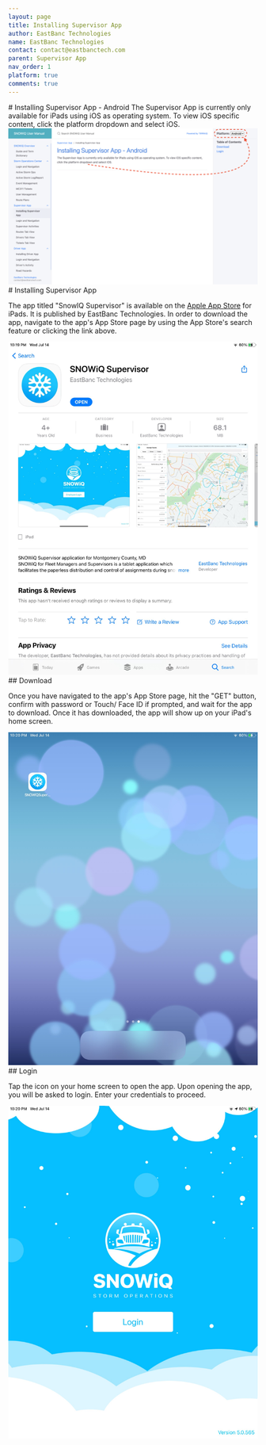 ```yaml
---
layout: page
title: Installing Supervisor App
author: EastBanc Technologies
name: EastBanc Technologies
contact: contact@eastbanctech.com
parent: Supervisor App
nav_order: 1
platform: true
comments: true
---
```


<section id="Installing-Supervisor-App---Android" markdown="1" class="content-android">
# Installing Supervisor App - Android
The Supervisor App is currently only available for iPads using iOS as operating system. To view iOS specific content, click the platform dropdown and select iOS.

<img src="images/supervisor/sa-installing-supervisor-app/platform-dropdown-android.png" class="android" />
</section>

<section id="Installing-Supervisor-App" markdown="1" class="content-ios">
# Installing Supervisor App 

The app titled "SnowIQ Supervisor" is available on the <a href="https://apps.apple.com/us/app/snowiq-supervisor/id1537419881">Apple App Store</a> for iPads. It is published by EastBanc Technologies. In order to download the app, navigate to the app's App Store page by using the App Store's search feature or clicking the link above.

<img src="images/supervisor/sa-installing-supervisor-app/appstore-ios.jpg" class="ios width-md"/>

<section id="Download" markdown="1">
## Download

Once you have navigated to the app's App Store page, hit the "GET" button, confirm with password or Touch/ Face ID if prompted, and wait for the app to download. Once it has downloaded, the app will show up on your iPad's home screen.

<img src="images/supervisor/sa-installing-supervisor-app/homescreen-ios.jpg" class="ios width-md"/>
</section>
<section id="Login" markdown="1">
## Login

Tap the icon on your home screen to open the app. Upon opening the app, you will be asked to login. Enter your credentials to proceed.

<img src="images/supervisor/sa-installing-supervisor-app/supervisor-login-ios.jpg" class="ios width-md"/>
</section>
</section>
